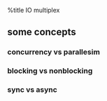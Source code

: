 %title IO multiplex

## some concepts

### concurrency vs parallesim

### blocking vs nonblocking

### sync vs async
